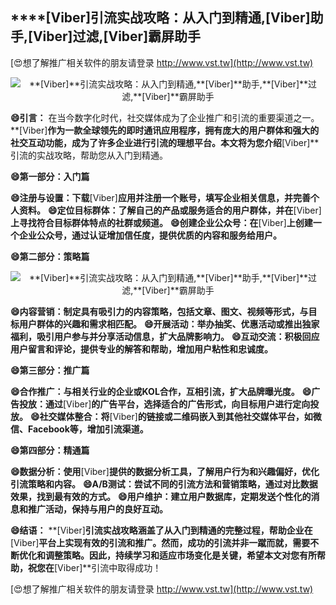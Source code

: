 ## ****[Viber]**引流实战攻略：从入门到精通,**[Viber]**助手,**[Viber]**过滤,**[Viber]**霸屏助手**

[😍想了解推广相关软件的朋友请登录 http://www.vst.tw](http://www.vst.tw)

 <center><img src="https://vst.tw/MP4/tuiguang/png/6.png" alt="**[Viber]**引流实战攻略：从入门到精通,**[Viber]**助手,**[Viber]**过滤,**[Viber]**霸屏助手"></center>

**😄引言：**
在当今数字化时代，社交媒体成为了企业推广和引流的重要渠道之一。**[Viber]**作为一款全球领先的即时通讯应用程序，拥有庞大的用户群体和强大的社交互动功能，成为了许多企业进行引流的理想平台。本文将为您介绍**[Viber]**引流的实战攻略，帮助您从入门到精通。

**😄第一部分：入门篇**

**😄注册与设置：下载**[Viber]**应用并注册一个账号，填写企业相关信息，并完善个人资料。**
**😄定位目标群体：了解自己的产品或服务适合的用户群体，并在**[Viber]**上寻找符合目标群体特点的社群或频道。**
**😄创建企业公众号：在**[Viber]**上创建一个企业公众号，通过认证增加信任度，提供优质的内容和服务给用户。**

**😄第二部分：策略篇**

 <center><img src="https://vst.tw/MP4/tuiguang/png/6.png" alt="**[Viber]**引流实战攻略：从入门到精通,**[Viber]**助手,**[Viber]**过滤,**[Viber]**霸屏助手"></center>

**😄内容营销：制定具有吸引力的内容策略，包括文章、图文、视频等形式，与目标用户群体的兴趣和需求相匹配。**
**😄开展活动：举办抽奖、优惠活动或推出独家福利，吸引用户参与并分享活动信息，扩大品牌影响力。**
**😄互动交流：积极回应用户留言和评论，提供专业的解答和帮助，增加用户粘性和忠诚度。**

**😄第三部分：推广篇**

**😄合作推广：与相关行业的企业或KOL合作，互相引流，扩大品牌曝光度。**
**😄广告投放：通过**[Viber]**的广告平台，选择适合的广告形式，向目标用户进行定向投放。**
**😄社交媒体整合：将**[Viber]**的链接或二维码嵌入到其他社交媒体平台，如微信、Facebook等，增加引流渠道。**

**😄第四部分：精通篇**

**😄数据分析：使用**[Viber]**提供的数据分析工具，了解用户行为和兴趣偏好，优化引流策略和内容。**
**😄A/B测试：尝试不同的引流方法和营销策略，通过对比数据效果，找到最有效的方式。**
**😄用户维护：建立用户数据库，定期发送个性化的消息和推广活动，保持与用户的良好互动。**

**😄结语：**
**[Viber]**引流实战攻略涵盖了从入门到精通的完整过程，帮助企业在**[Viber]**平台上实现有效的引流和推广。然而，成功的引流并非一蹴而就，需要不断优化和调整策略。因此，持续学习和适应市场变化是关键，希望本文对您有所帮助，祝您在**[Viber]**引流中取得成功！

[😍想了解推广相关软件的朋友请登录 http://www.vst.tw](http://www.vst.tw)



